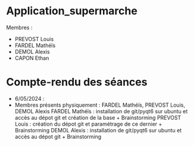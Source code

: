 # Application_supermarche

Membres :
- PREVOST Louis
- FARDEL Mathéïs
- DEMOL Alexis
- CAPON Ethan


# Compte-rendu des séances

- 6/05/2024 :
- Membres présents physiquement : FARDEL Mathéïs, PREVOST Louis, DEMOL Alexis
FARDEL Mathéïs : installation de git/pyqt6 sur ubuntu et accès au dépot git et création de la base + Brainstorming 
PREVOST Louis : création du dépot git et paramétrage de ce dernier + Brainstorming 
DEMOL Alexis : installation de git/pyqt6 sur ubuntu et accès au dépot git + Brainstorming 
